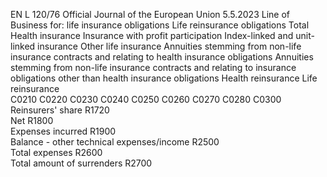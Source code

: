 EN  L 120/76 Official Journal of the European Union 5.5.2023
 Line of Business for:  life insurance obligations  Life reinsurance obligations  Total  
Health 
insurance  Insurance 
with profit 
participation  Index-linked 
and unit- 
linked 
insurance  Other life 
insurance  Annuities stemming 
from non-life 
insurance contracts 
and relating to health 
insurance obligations  Annuities stemming 
from non-life 
insurance contracts 
and relating to 
insurance obligations 
other than health 
insurance obligations  Health 
reinsurance  Life 
reinsurance  
C0210  C0220  C0230  C0240  C0250  C0260  C0270  C0280  C0300  
Reinsurers' share  R1720  
Net  R1800  
Expenses incurred  R1900  
Balance - other technical 
expenses/income  R2500  
Total expenses  R2600  
Total amount of surrenders  R2700